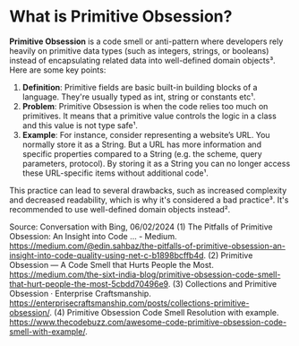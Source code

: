 # What is Primitive Obsession?

**Primitive Obsession** is a code smell or anti-pattern where developers rely heavily on primitive data types (such as integers, strings, or booleans) instead of encapsulating related data into well-defined domain objects³. Here are some key points:

1. **Definition**: Primitive fields are basic built-in building blocks of a language. They're usually typed as int, string or constants etc¹.
1. **Problem**: Primitive Obsession is when the code relies too much on primitives. It means that a primitive value controls the logic in a class and this value is not type safe¹.
1. **Example**: For instance, consider representing a website’s URL. You normally store it as a String. But a URL has more information and specific properties compared to a String (e.g. the scheme, query parameters, protocol). By storing it as a String you can no longer access these URL-specific items without additional code¹.

This practice can lead to several drawbacks, such as increased complexity and decreased readability, which is why it's considered a bad practice³. It's recommended to use well-defined domain objects instead².

Source: Conversation with Bing, 06/02/2024
(1) The Pitfalls of Primitive Obsession: An Insight into Code ... - Medium. https://medium.com/@edin.sahbaz/the-pitfalls-of-primitive-obsession-an-insight-into-code-quality-using-net-c-b1898bcffb4d.
(2) Primitive Obsession — A Code Smell that Hurts People the Most. https://medium.com/the-sixt-india-blog/primitive-obsession-code-smell-that-hurt-people-the-most-5cbdd70496e9.
(3) Collections and Primitive Obsession · Enterprise Craftsmanship. https://enterprisecraftsmanship.com/posts/collections-primitive-obsession/.
(4) Primitive Obsession Code Smell Resolution with example. https://www.thecodebuzz.com/awesome-code-primitive-obsession-code-smell-with-example/.